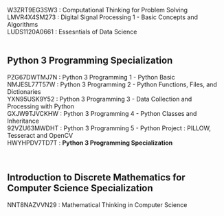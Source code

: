 W3ZRT9EG3SW3 : Computational Thinking for Problem Solving <br />
LMVR4X4SM273 : Digital Signal Processing 1 - Basic Concepts and Algorithms <br />
LUDS1120A0661 : Essesntials of Data Science <br />
<br />

## Python 3 Programming Specialization
PZG67DWTMJ7N : Python 3 Programming 1 - Python Basic <br />
NMJESL77T57W : Python 3 Programming 2 - Python Functions, Files, and Dictionaries <br />
YXN95USK9Y52 : Python 3 Programming 3 - Data Collection and Processing with Python <br />
GXJW9TJVCKHW : Python 3 Programming 4 - Python Classes and Inheritance <br />
92VZU63MWDHT : Python 3 Programming 5 - Python Project : PILLOW, Tesseract and OpenCV <br />
HWYHPDV7TD7T : **Python 3 Programming Specialization** <br />

<br />

##  Introduction to Discrete Mathematics for Computer Science Specialization
NNT8NAZVVN29 : Mathematical Thinking in Computer Science <br />
